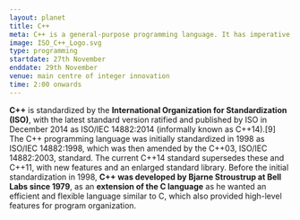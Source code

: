 ```yaml
---
layout: planet
title: C++
meta: C++ is a general-purpose programming language. It has imperative, object-oriented and generic programming features, while also providing facilities for low-level memory manipulation.
image: ISO_C++_Logo.svg
type: programming
startdate: 27th November
enddate: 29th November
venue: main centre of integer innovation
time: 2:00 onwards
---
```


**C++** is standardized by the **International Organization for Standardization (ISO)**, with the latest standard version ratified and published by ISO in December 2014 as ISO/IEC 14882:2014 (informally known as C++14).[9] The C++ programming language was initially standardized in 1998 as ISO/IEC 14882:1998, which was then amended by the C++03, ISO/IEC 14882:2003, standard. The current C++14 standard supersedes these and C++11, with new features and an enlarged standard library. Before the initial standardization in 1998, **C++ was developed by Bjarne Stroustrup at Bell Labs since 1979**, as an **extension of the C language** as he wanted an efficient and flexible language similar to C, which also provided high-level features for program organization.
